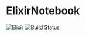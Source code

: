 # ElixirNotebook

[![Elixir](https://mybinder.org/badge_logo.svg)](https://mybinder.org/v2/gh/yahyatahix/ElixirNotebook/main)
[![Build Status](https://travis-ci.org/yahyatahix/IElixir.svg?branch=master)](https://travis-ci.org/yahyatahix/ElixirNotebook)
